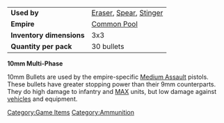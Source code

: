 |                          |                                                               |
| ------------------------ | ------------------------------------------------------------- |
| **Used by**              | [Eraser](Eraser.md), [Spear](Spear.md), [Stinger](Stinger.md) |
| **Empire**               | [Common Pool](Common_Pool.md)                                 |
| **Inventory dimensions** | 3x3                                                           |
| **Quantity per pack**    | 30 bullets                                                    |

**10mm Multi-Phase**

10mm Bullets are used by the empire-specific [Medium
Assault](Medium_Assault.md) pistols. These bullets have greater
stopping power than their 9mm counterparts. They do high damage to
infantry and [MAX](Mechanized_Assault_Exo-Suit.md) units, but low damage against
[vehicles](Vehicle.md) and equipment.

[Category:Game Items](Category:Game_Items.md)
[Category:Ammunition](Category:Ammunition.md)
